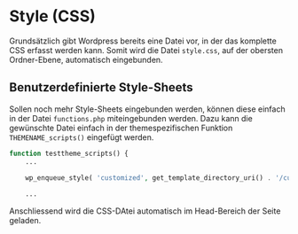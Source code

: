 # Style (CSS)
Grundsätzlich gibt Wordpress bereits eine Datei vor, in der das komplette CSS erfasst werden kann. Somit wird die Datei `style.css`, auf der obersten Ordner-Ebene, automatisch eingebunden.

## Benutzerdefinierte Style-Sheets
Sollen noch mehr Style-Sheets eingebunden werden, können diese einfach in der Datei `functions.php` miteingebunden werden. Dazu kann die gewünschte Datei einfach in der themespezifischen Funktion `THEMENAME_scripts()` eingefügt werden.

```php
function testtheme_scripts() {
	...

	wp_enqueue_style( 'customized', get_template_directory_uri() . '/customized.css' );
	
	...
```

Anschliessend wird die CSS-DAtei automatisch im Head-Bereich der Seite geladen.
